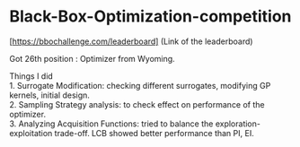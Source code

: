 # Black-Box-Optimization-competition </br>
[https://bbochallenge.com/leaderboard] (Link of the leaderboard) </br>

Got 26th position : Optimizer from Wyoming.

Things I did </br>
    1. Surrogate Modification: checking different surrogates, modifying GP kernels, initial design. </br>
    2. Sampling Strategy analysis: to check effect on performance of the optimizer. </br>
    3. Analyzing Acquisition Functions: tried to balance the exploration-exploitation trade-off. LCB showed better performance than PI, EI.     
    
